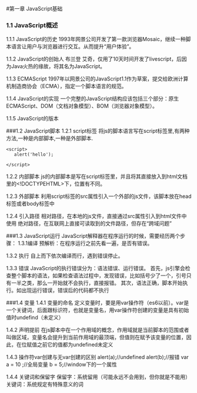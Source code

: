 #第一章  JavaScript基础

### 1.1  JavaScript概述

1.1.1  JavaScript的历史
1993年网景公司开发了第一款浏览器Mosaic，继续一种脚本语言让用户与浏览器进行交互。从而提升“用户体验”。

1.1.2  JavaScript的创始人
 布兰登  艾奇，仅用了10天时间开发了livescript，后因为Java火热的缘故，将其名为JavaScript。

1.1.3  ECMAScript
1997年以网景公司的JavaScript1.1作为草案，提交给欧洲计算机制造商协会（ECMA），指定一个脚本语言的规范。

1.1.4  JavaScript的实现 
一个完整的JavaScript结构应该包括三个部分：原生ECMAScript、DOM（文档对象模型）、BOM（浏览器对象模型）。

1.1.5 JavaScript的版本

###1.2  JavaScript脚本
1.2.1  script标签
将js的脚本语言写在script标签里,有两种方法,一种是内部脚本,一种是外部脚本.


    <script>
       alert('hello');

    </script>

1.2.2  内部脚本
js的内部脚本是写在script标签里，并且将其直接放入到html文档里的<!DOCTYPEHTML>下，位置有不同。

1.2.3  外部脚本
利用script标签的src属性引入一个外部的js文件，该脚本放在head标签或者body标签中
    <script src="外部脚本.js"></script>

1.2.4  引入路径
相对路径，在本地的js文件，直接通过src属性引入到html文件中使用
绝对路径，在互联网上直接可读取到的文件路径，但存在“跨域问题”


###1.3  JavaScript运行
JavaScript解释器在程序运行的时候，需要经历两个步骤：
1.3.1编译
预解析：在程序运行之前先看一遍，是否有错误。

1.3.2  执行
自上而下依次编译而行，遇到错误停止。

1.3.3  错误
JavaScript的执行错误分为：语法错误、运行错误。
首先，js引擎会检查整个脚本的语法，如果检查语法过程中，发现错误，比如括号少了一个，引号只有一半之类，那么一开始就不会执行，直接报错。
其次，语法正确，脚本开始执行。如出现运行错误，错误后的代码都不执行

###1.4  变量
1.4.1  变量的命名
定义变量时，要是用var操作符（es6以前）。var是一个关键词，后面跟标识符，也就是变量名，用var操作符创建的变量是具有初始值时undefind（未定义）

1.4.2  声明提前
在js脚本中在一个作用域的概念，作用域就是当前脚本的范围或者叫做区域，变量名会提升到当前作用域的最顶端，但值则在赋予该变量的位置，因此，在位赋值之前它的值都为undefined未定义

1.4.3  操作符var创建与无var创建的区别
         alert(a);//undefined
         alert(b);//报错
         var a = 10 ;//全局变量
         b = 5;//window下的一个属性

1.4.4  关键词和保留字
保留字：系统留用（可能永远不会用到，但你就是不能用）
关键词：系统规定有特殊意义的词